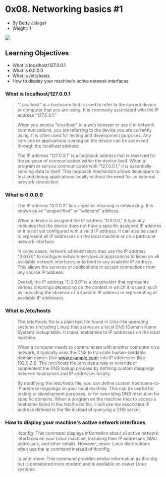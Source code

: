 0x08. Networking basics #1
==========================

-   By Betty Jelagat
-   Weight: 1


![](https://s3.amazonaws.com/intranet-projects-files/holbertonschool-sysadmin_devops/285/s7kpNYq.png)

## Learning Objectives

* What is localhost/127.0.0.1
* What is 0.0.0.0
* What is /etc/hosts
* How to display your machine's active network interfaces

### What is localhost/127.0.0.1

> "Localhost" is a hostname that is used to refer to the current device or computer that you are using. It is commonly associated with the IP address "127.0.0.1."

> When you access "localhost" in a web browser or use it in network communications, you are referring to the device you are currently using. It is often used for testing and development purposes. Any services or applications running on the device can be accessed through the localhost address.

> The IP address "127.0.0.1" is a loopback address that is reserved for the purpose of communication within the device itself. When a program or service communicates with "127.0.0.1," it is essentially sending data to itself. This loopback mechanism allows developers to test and debug applications locally without the need for an external network connection.

### What is 0.0.0.0

> The IP address "0.0.0.0" has a special meaning in networking. It is known as an "unspecified" or "wildcard" address.

> When a device is assigned the IP address "0.0.0.0," it typically indicates that the device does not have a specific assigned IP address or it is not yet configured with a valid IP address. It can also be used to represent all IP addresses on the local machine or on a particular network interface.

> In some cases, network administrators may use the IP address "0.0.0.0" to configure network services or applications to listen on all available network interfaces or to bind to any available IP address. This allows the services or applications to accept connections from any source IP address.

> Overall, the IP address "0.0.0.0" is a placeholder that represents various meanings depending on the context in which it is used, such as indicating the absence of a specific IP address or representing all available IP addresses.

### What is /etc/hosts

> The /etc/hosts file is a plain text file found in Unix-like operating systems (including Linux) that serves as a local DNS (Domain Name System) lookup table. It maps hostnames to IP addresses on the local machine.

> When a computer needs to communicate with another computer on a network, it typically uses the DNS to translate human-readable domain names (like www.example.com) into IP addresses (like 192.0.2.1). The /etc/hosts file provides a way to override or supplement the DNS lookup process by defining custom mappings between hostnames and IP addresses locally.

> By modifying the /etc/hosts file, you can define custom hostname-to-IP address mappings on your local machine. This can be useful for testing or development purposes, or for overriding DNS resolution for specific domains. When a program on the machine tries to access a hostname listed in the /etc/hosts file, it will use the associated IP address defined in the file instead of querying a DNS server.

### How to display your machine's active network interfaces

> ifconfig: This command displays information about all active network interfaces on your Linux machine, including their IP addresses, MAC addresses, and other details. However, newer Linux distributions often use the ip command instead of ifconfig.

> ip addr show: This command provides similar information as ifconfig but is considered more modern and is available on newer Linux systems.
